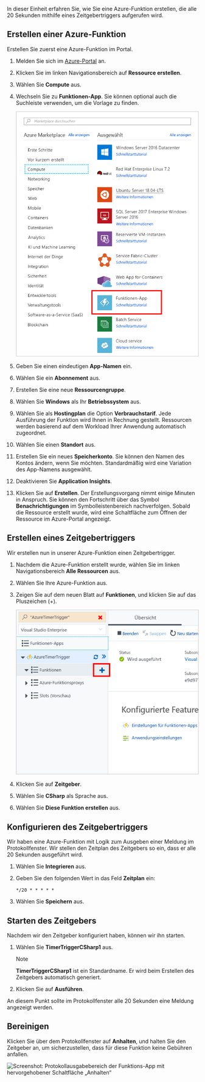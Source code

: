 In dieser Einheit erfahren Sie, wie Sie eine Azure-Funktion erstellen, die alle 20 Sekunden mithilfe eines Zeitgebertriggers aufgerufen wird.

## <a name="create-an-azure-function"></a>Erstellen einer Azure-Funktion

Erstellen Sie zuerst eine Azure-Funktion im Portal.

1. Melden Sie sich im [Azure-Portal](https://portal.azure.com?azure-portal=true) an.

1. Klicken Sie im linken Navigationsbereich auf **Ressource erstellen**.

1. Wählen Sie **Compute** aus.

1. Wechseln Sie zu **Funktionen-App**. Sie können optional auch die Suchleiste verwenden, um die Vorlage zu finden.

    ![Screenshot: Blatt „Ressource erstellen“ im Azure-Portal mit hervorgehobener Funktions-App.](../media/4-click-function-app.png)

1. Geben Sie einen eindeutigen **App-Namen** ein.

1. Wählen Sie ein **Abonnement** aus.

1. Erstellen Sie eine neue **Ressourcengruppe**.

1. Wählen Sie **Windows** als Ihr **Betriebssystem** aus.

1. Wählen Sie als **Hostingplan** die Option **Verbrauchstarif**. Jede Ausführung der Funktion wird Ihnen in Rechnung gestellt. Ressourcen werden basierend auf dem Workload Ihrer Anwendung automatisch zugeordnet.

1. Wählen Sie einen **Standort** aus.

1. Erstellen Sie ein neues **Speicherkonto**. Sie können den Namen des Kontos ändern, wenn Sie möchten. Standardmäßig wird eine Variation des App-Namens ausgewählt.

1. Deaktivieren Sie **Application Insights**.

1. Klicken Sie auf **Erstellen**. Der Erstellungsvorgang nimmt einige Minuten in Anspruch. Sie können den Fortschritt über das Symbol **Benachrichtigungen** im Symbolleistenbereich nachverfolgen. Sobald die Ressource erstellt wurde, wird eine Schaltfläche zum Öffnen der Ressource im Azure-Portal angezeigt.

## <a name="create-a-timer-trigger"></a>Erstellen eines Zeitgebertriggers

Wir erstellen nun in unserer Azure-Funktion einen Zeitgebertrigger.

1. Nachdem die Azure-Funktion erstellt wurde, wählen Sie im linken Navigationsbereich **Alle Ressourcen** aus.

1. Wählen Sie Ihre Azure-Funktion aus.

1. Zeigen Sie auf dem neuen Blatt auf **Funktionen**, und klicken Sie auf das Pluszeichen (+).

    ![Screenshot: Blatt „Funktions-App“ im Azure-Portal mit hervorgehobenem Pluszeichen (+) im Untermenü „Funktionen“](../media/4-hover-function.png)

1. Klicken Sie auf **Zeitgeber**.

1. Wählen Sie **CSharp** als Sprache aus.

1. Wählen Sie **Diese Funktion erstellen** aus.

## <a name="configure-the-timer-trigger"></a>Konfigurieren des Zeitgebertriggers

Wir haben eine Azure-Funktion mit Logik zum Ausgeben einer Meldung im Protokollfenster. Wir stellen den Zeitplan des Zeitgebers so ein, dass er alle 20 Sekunden ausgeführt wird.

1. Wählen Sie **Integrieren** aus.

1. Geben Sie den folgenden Wert in das Feld **Zeitplan** ein:

    ```log
    */20 * * * * *
    ```

1. Wählen Sie **Speichern** aus.

## <a name="start-the-timer"></a>Starten des Zeitgebers

Nachdem wir den Zeitgeber konfiguriert haben, können wir ihn starten.

1. Wählen Sie **TimerTriggerCSharp1** aus.

    > [!NOTE]
    > **TimerTriggerCSharp1** ist ein Standardname. Er wird beim Erstellen des Zeitgebers automatisch generiert.

1. Klicken Sie auf **Ausführen**.

An diesem Punkt sollte im Protokollfenster alle 20 Sekunden eine Meldung angezeigt werden.

## <a name="clean-up"></a>Bereinigen
<!---TODO: Update for sandbox?--->

Klicken Sie über dem Protokollfenster auf **Anhalten**, und halten Sie den Zeitgeber an, um sicherzustellen, dass für diese Funktion keine Gebühren anfallen.

![Screenshot: Protokollausgabebereich der Funktions-App mit hervorgehobener Schaltfläche „Anhalten“](../media/4-pause-timer.png)
